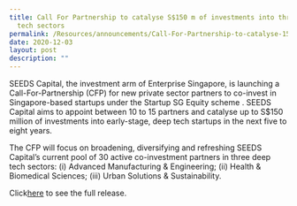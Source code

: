 ```yaml
---
title: Call For Partnership to catalyse S$150 m of investments into three deep
  tech sectors
permalink: /Resources/announcements/Call-For-Partnership-to-catalyse-150m-of-investments-into-three-deep-tech
date: 2020-12-03
layout: post
description: ""
---
```


SEEDS Capital, the investment arm of Enterprise Singapore, is launching a Call-For-Partnership (CFP) for new private sector partners to co-invest in Singapore-based startups under the Startup SG Equity scheme . SEEDS Capital aims to appoint between 10 to 15 partners and catalyse up to S$150 million of investments into early-stage, deep tech startups in the next five to eight years.

The CFP will focus on broadening, diversifying and refreshing SEEDS Capital’s current pool of 30 active co-investment partners in three deep tech sectors: (i) Advanced Manufacturing & Engineering; (ii) Health & Biomedical Sciences; (iii) Urban Solutions & Sustainability.

Click[here](https://www.enterprisesg.gov.sg/-/media/esg/files/media-centre/media-releases/2020/dec-2020/mr09320_seeds_capital_call_for_partnership_2020-12-02.pdf) to see the full release.